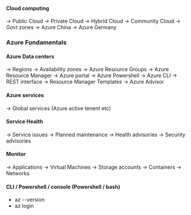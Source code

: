 
#### Cloud computing
 -> Public Cloud
 -> Private Cloud
 -> Hybrid Cloud
 -> Community Cloud
    -> Govt zones
    -> Azure China
    -> Azure Germany

### Azure Fundamentals

#### Azure Data centers
  -> Regions
  -> Availability zones
  -> Azure Resource Groups
  -> Azure Resource Manager
     -> Azure portal
     -> Azure Powershell
     -> Azure CLI
     -> REST interface
  -> Resource Manager Templates
  -> Azure Advisor

#### Azure services
  -> Global services (Azure active tenent etc)

#### Service Health
  -> Service issues
  -> Planned maintenance
  -> Health advisories
  -> Security advisories

#### Monitor
  -> Applications
  -> Virtual Machines
  -> Storage accounts
  -> Containers
  -> Networks

#### CLI / Powershell / console (Powershell / bash)

  * az --version
  * az login